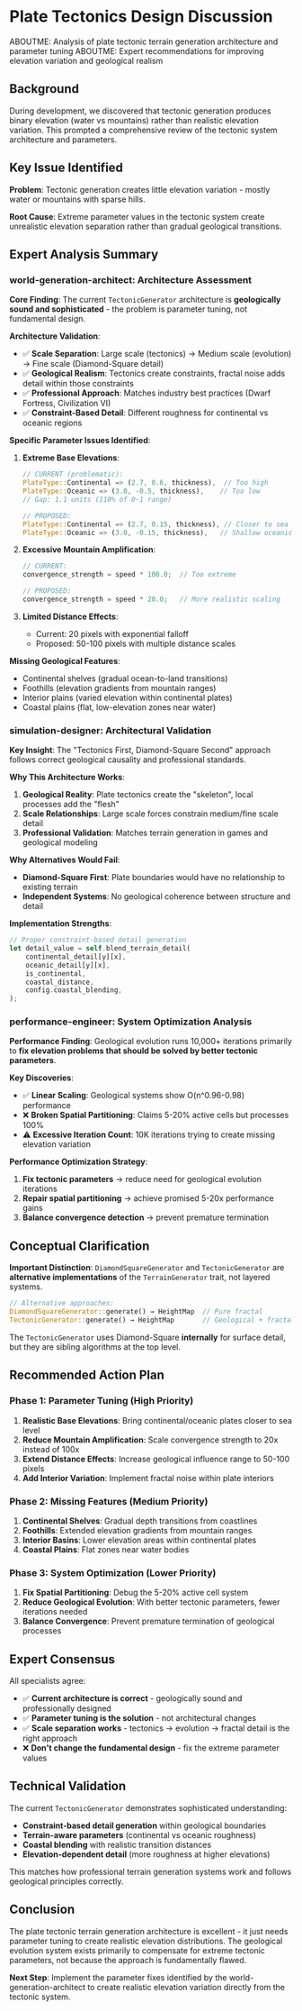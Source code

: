 # Plate Tectonics Design Discussion

ABOUTME: Analysis of plate tectonic terrain generation architecture and parameter tuning
ABOUTME: Expert recommendations for improving elevation variation and geological realism

## Background

During development, we discovered that tectonic generation produces binary elevation (water vs mountains) rather than realistic elevation variation. This prompted a comprehensive review of the tectonic system architecture and parameters.

## Key Issue Identified

**Problem**: Tectonic generation creates little elevation variation - mostly water or mountains with sparse hills.

**Root Cause**: Extreme parameter values in the tectonic system create unrealistic elevation separation rather than gradual geological transitions.

## Expert Analysis Summary

### world-generation-architect: Architecture Assessment

**Core Finding**: The current `TectonicGenerator` architecture is **geologically sound and sophisticated** - the problem is parameter tuning, not fundamental design.

**Architecture Validation**:
- ✅ **Scale Separation**: Large scale (tectonics) → Medium scale (evolution) → Fine scale (Diamond-Square detail)
- ✅ **Geological Realism**: Tectonics create constraints, fractal noise adds detail within those constraints
- ✅ **Professional Approach**: Matches industry best practices (Dwarf Fortress, Civilization VI)
- ✅ **Constraint-Based Detail**: Different roughness for continental vs oceanic regions

**Specific Parameter Issues Identified**:

1. **Extreme Base Elevations**:
   ```rust
   // CURRENT (problematic):
   PlateType::Continental => (2.7, 0.6, thickness),  // Too high
   PlateType::Oceanic => (3.0, -0.5, thickness),    // Too low
   // Gap: 1.1 units (110% of 0-1 range)
   
   // PROPOSED:
   PlateType::Continental => (2.7, 0.15, thickness), // Closer to sea level
   PlateType::Oceanic => (3.0, -0.15, thickness),   // Shallow oceanic base
   ```

2. **Excessive Mountain Amplification**:
   ```rust
   // CURRENT:
   convergence_strength = speed * 100.0;  // Too extreme
   
   // PROPOSED:  
   convergence_strength = speed * 20.0;   // More realistic scaling
   ```

3. **Limited Distance Effects**:
   - Current: 20 pixels with exponential falloff
   - Proposed: 50-100 pixels with multiple distance scales

**Missing Geological Features**:
- Continental shelves (gradual ocean-to-land transitions)
- Foothills (elevation gradients from mountain ranges)
- Interior plains (varied elevation within continental plates)
- Coastal plains (flat, low-elevation zones near water)

### simulation-designer: Architectural Validation

**Key Insight**: The "Tectonics First, Diamond-Square Second" approach follows correct geological causality and professional standards.

**Why This Architecture Works**:
1. **Geological Reality**: Plate tectonics create the "skeleton", local processes add the "flesh"
2. **Scale Relationships**: Large scale forces constrain medium/fine scale detail
3. **Professional Validation**: Matches terrain generation in games and geological modeling

**Why Alternatives Would Fail**:
- **Diamond-Square First**: Plate boundaries would have no relationship to existing terrain
- **Independent Systems**: No geological coherence between structure and detail

**Implementation Strengths**:
```rust
// Proper constraint-based detail generation
let detail_value = self.blend_terrain_detail(
    continental_detail[y][x],
    oceanic_detail[y][x], 
    is_continental,
    coastal_distance,
    config.coastal_blending,
);
```

### performance-engineer: System Optimization Analysis

**Performance Finding**: Geological evolution runs 10,000+ iterations primarily to **fix elevation problems that should be solved by better tectonic parameters**.

**Key Discoveries**:
- ✅ **Linear Scaling**: Geological systems show O(n^0.96-0.98) performance
- ❌ **Broken Spatial Partitioning**: Claims 5-20% active cells but processes 100%
- ⚠️ **Excessive Iteration Count**: 10K iterations trying to create missing elevation variation

**Performance Optimization Strategy**:
1. **Fix tectonic parameters** → reduce need for geological evolution iterations
2. **Repair spatial partitioning** → achieve promised 5-20x performance gains
3. **Balance convergence detection** → prevent premature termination

## Conceptual Clarification

**Important Distinction**: `DiamondSquareGenerator` and `TectonicGenerator` are **alternative implementations** of the `TerrainGenerator` trait, not layered systems.

```rust
// Alternative approaches:
DiamondSquareGenerator::generate() → HeightMap  // Pure fractal
TectonicGenerator::generate() → HeightMap       // Geological + fractal detail
```

The `TectonicGenerator` uses Diamond-Square **internally** for surface detail, but they are sibling algorithms at the top level.

## Recommended Action Plan

### Phase 1: Parameter Tuning (High Priority)
1. **Realistic Base Elevations**: Bring continental/oceanic plates closer to sea level
2. **Reduce Mountain Amplification**: Scale convergence strength to 20x instead of 100x
3. **Extend Distance Effects**: Increase geological influence range to 50-100 pixels
4. **Add Interior Variation**: Implement fractal noise within plate interiors

### Phase 2: Missing Features (Medium Priority)
1. **Continental Shelves**: Gradual depth transitions from coastlines
2. **Foothills**: Extended elevation gradients from mountain ranges
3. **Interior Basins**: Lower elevation areas within continental plates
4. **Coastal Plains**: Flat zones near water bodies

### Phase 3: System Optimization (Lower Priority)
1. **Fix Spatial Partitioning**: Debug the 5-20% active cell system
2. **Reduce Geological Evolution**: With better tectonic parameters, fewer iterations needed
3. **Balance Convergence**: Prevent premature termination of geological processes

## Expert Consensus

All specialists agree:
- ✅ **Current architecture is correct** - geologically sound and professionally designed
- ✅ **Parameter tuning is the solution** - not architectural changes
- ✅ **Scale separation works** - tectonics → evolution → fractal detail is the right approach
- ❌ **Don't change the fundamental design** - fix the extreme parameter values

## Technical Validation

The current `TectonicGenerator` demonstrates sophisticated understanding:
- **Constraint-based detail generation** within geological boundaries
- **Terrain-aware parameters** (continental vs oceanic roughness)
- **Coastal blending** with realistic transition distances
- **Elevation-dependent detail** (more roughness at higher elevations)

This matches how professional terrain generation systems work and follows geological principles correctly.

## Conclusion

The plate tectonic terrain generation architecture is excellent - it just needs parameter tuning to create realistic elevation distributions. The geological evolution system exists primarily to compensate for extreme tectonic parameters, not because the approach is fundamentally flawed.

**Next Step**: Implement the parameter fixes identified by the world-generation-architect to create realistic elevation variation directly from the tectonic system.